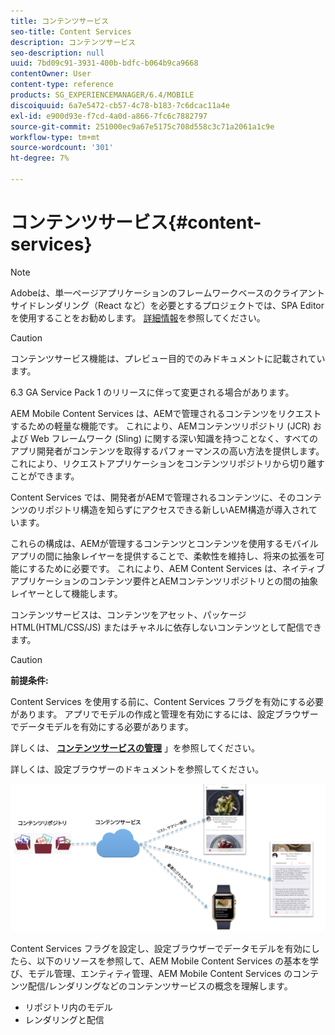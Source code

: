 ```yaml
---
title: コンテンツサービス
seo-title: Content Services
description: コンテンツサービス
seo-description: null
uuid: 7bd09c91-3931-400b-bdfc-b064b9ca9668
contentOwner: User
content-type: reference
products: SG_EXPERIENCEMANAGER/6.4/MOBILE
discoiquuid: 6a7e5472-cb57-4c78-b183-7c6dcac11a4e
exl-id: e900d93e-f7cd-4a0d-a866-7fc6c7882797
source-git-commit: 251000ec9a67e5175c708d558c3c71a2061a1c9e
workflow-type: tm+mt
source-wordcount: '301'
ht-degree: 7%

---
```


# コンテンツサービス{#content-services}

>[!NOTE]
>
>Adobeは、単一ページアプリケーションのフレームワークベースのクライアントサイドレンダリング（React など）を必要とするプロジェクトでは、SPA Editor を使用することをお勧めします。 [詳細情報](/help/sites-developing/spa-overview.md)を参照してください。

>[!CAUTION]
>
>コンテンツサービス機能は、プレビュー目的でのみドキュメントに記載されています。
>
>6.3 GA Service Pack 1 のリリースに伴って変更される場合があります。

AEM Mobile Content Services は、AEMで管理されるコンテンツをリクエストするための軽量な機能です。 これにより、AEMコンテンツリポジトリ (JCR) および Web フレームワーク (Sling) に関する深い知識を持つことなく、すべてのアプリ開発者がコンテンツを取得するパフォーマンスの高い方法を提供します。 これにより、リクエストアプリケーションをコンテンツリポジトリから切り離すことができます。

Content Services では、開発者がAEMで管理されるコンテンツに、そのコンテンツのリポジトリ構造を知らずにアクセスできる新しいAEM構造が導入されています。

これらの構成は、AEMが管理するコンテンツとコンテンツを使用するモバイルアプリの間に抽象レイヤーを提供することで、柔軟性を維持し、将来の拡張を可能にするために必要です。 これにより、AEM Content Services は、ネイティブアプリケーションのコンテンツ要件とAEMコンテンツリポジトリとの間の抽象レイヤーとして機能します。

コンテンツサービスは、コンテンツをアセット、パッケージHTML(HTML/CSS/JS) またはチャネルに依存しないコンテンツとして配信できます。

>[!CAUTION]
>
>**前提条件:**
>
>Content Services を使用する前に、Content Services フラグを有効にする必要があります。 アプリでモデルの作成と管理を有効にするには、設定ブラウザーでデータモデルを有効にする必要があります。
>
>詳しくは、 **[コンテンツサービスの管理](/help/mobile/developing-content-services.md)** 」を参照してください。
>
>詳しくは、[](/help/sites-administering/configurations.md)設定ブラウザーのドキュメントを参照してください。

![chlimage_1-143](assets/chlimage_1-143.png)

Content Services フラグを設定し、設定ブラウザーでデータモデルを有効にしたら、以下のリソースを参照して、AEM Mobile Content Services の基本を学び、モデル管理、エンティティ管理、AEM Mobile Content Services のコンテンツ配信/レンダリングなどのコンテンツサービスの概念を理解します。

* リポジトリ内のモデル
* レンダリングと配信

